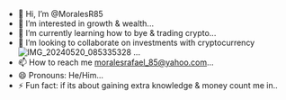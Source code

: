 - 👋 Hi, I’m @MoralesR85
- 👀 I’m interested in growth & wealth...
- 🌱 I’m currently learning how to bye & trading crypto...
- 💞️ I’m looking to collaborate on investments with cryptocurrency![IMG_20240520_085335328](https://github.com/MoralesR85/MoralesR85/assets/173581518/a8519b18-4351-4108-ab86-30dc4568d5c0)
...
- 📫 How to reach me moralesrafael_85@yahoo.com...
- 😄 Pronouns: He/Him...
- ⚡ Fun fact: if its about gaining extra knowledge & money count me in..

<!---
MoralesR85/MoralesR85 is a ✨ special ✨ repository because its `README.md` (this file) appears on your GitHub profile.
You can click the Preview link to take a look at your changes.
--->
